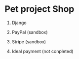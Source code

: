 # Pet project Shop

1. Django 

2. PayPal (sandbox)

3. Stripe (sandbox)

4. Ideal payment (not conpleted)
